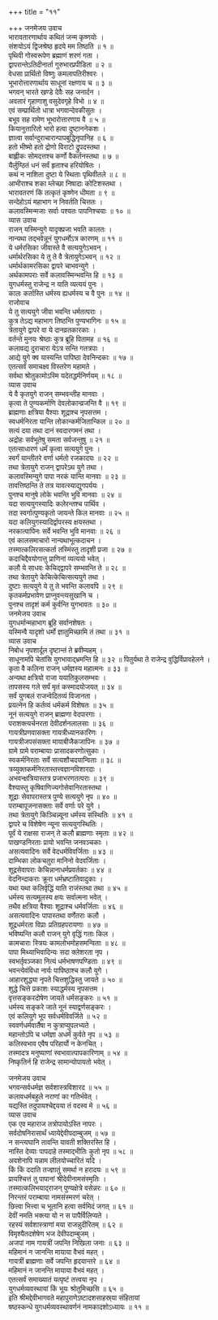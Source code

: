 +++
title = "११"

+++
जनमेजय उवाच  
भारावतारणार्थाय कथितं जन्म कृष्णयोः ।  
संशयोऽयं द्विजश्रेष्ठ हृदये मम तिष्ठति ॥ १ ॥  
पृथिवी गोस्वरूपेण ब्रह्माणं शरणं गता ।  
द्वापरान्तेऽतिदीनार्ता गुरुभारप्रपीडिता ॥ २ ॥  
वेधसा प्रार्थितो विष्णुः कमलापतिरीश्वरः ।  
भूभारोत्तारणार्थाय साधूनां रक्षणाय च ॥ ३ ॥  
भगवन् भारते खण्डे देवैः सह जनार्दन ।  
अवतारं गृहाणाशु वसुदेवगृहे विभो ॥ ४ ॥  
एवं सम्प्रार्थितो धात्रा भगवान्देवकीसुतः ।  
बभूव सह रामेण भूभारोत्तारणाय वै ॥ ५ ॥  
कियानुत्तारितो भारो हत्वा दुष्टाननेकशः ।  
ज्ञात्वा सर्वान्दुराचारान्पापबुद्धिनृपानिह ॥ ६ ॥  
हतो भीष्मो हतो द्रोणो विराटो द्रुपदस्तथा ।  
बाह्लीकः सोमदत्तश्च कर्णो वैकर्तनस्तथा ॥ ७ ॥  
यैर्लुण्ठितं धनं सर्वं हृताश्च हरियोषितः ।  
कथं न नाशिता दुष्टा ये स्थिताः पृथिवीतले ॥ ८ ॥  
आभीराश्च शका म्लेच्छा निषादाः कोटिशस्तथा ।  
भारावतरणं किं तत्कृतं कृष्णेन धीमता ॥ ९ ॥  
सन्देहोऽयं महाभाग न निवर्तति चित्ततः ।  
कलावस्मिन्मजाः सर्वाः पश्यतः पापनिश्चयाः ॥ १० ॥  
व्यास उवाच  
राजन् यस्मिन्युगे यादृक्प्रजा भवति कालतः ।  
नान्यथा तद्‌भवेन्नूनं युगधर्मोऽत्र कारणम् ॥ ११ ॥  
ये धर्मरसिका जीवास्ते वै सत्ययुगेऽभवन् ।  
धर्मार्थरसिका ये तु ते वै त्रेतायुगेऽभवन् ॥ १२ ॥  
धर्मार्थकामरसिका द्वापरे चाभवन्युगे ।  
अर्थकामपराः सर्वे कलावस्मिन्भवन्ति हि ॥ १३ ॥  
युगधर्मस्तु राजेन्द्र न याति व्यत्ययं पुनः ।  
कालः कर्तास्ति धर्मस्य ह्यधर्मस्य च वै पुनः ॥ १४ ॥  
राजोवाच  
ये तु सत्ययुगे जीवा भवन्ति धर्मतत्पराः ।  
कुत्र तेऽद्य महाभाग तिष्ठन्ति पुण्यभागिनः ॥ १५ ॥  
त्रेतायुगे द्वापरे वा ये दानव्रतकारकाः ।  
वर्तन्ते मुनयः श्रेष्ठाः कुत्र ब्रूहि पितामह ॥ १६ ॥  
कलावद्य दुराचारा येऽत्र सन्ति गतत्रपाः ।  
आद्ये युगे क्व यास्यन्ति पापिष्ठा देवनिन्दकाः ॥ १७ ॥  
एतत्सर्वं समाचक्ष्व विस्तरेण महामते ।  
सर्वथा श्रोतुकामोऽस्मि यदेतद्धर्मनिर्णयम् ॥ १८ ॥  
व्यास उवाच  
ये वै कृतयुगे राजन् सम्भवन्तीह मानवाः ।  
कृत्वा ते पुण्यकर्माणि देवलोकान्व्रजन्ति वै ॥ १९ ॥  
ब्राह्मणाः क्षत्रिया वैश्याः शूद्राश्च नृपसत्तम ।  
स्वधर्मनिरता यान्ति लोकान्कर्मजितान्किल ॥ २० ॥  
सत्यं दया तथा दानं स्वदारगमनं तथा ।  
अद्रोहः सर्वभूतेषु समता सर्वजन्तुषु ॥ २१ ॥  
एतत्साधारणं धर्मं कृत्वा सत्ययुगे पुनः ।  
स्वर्गं यान्तीतरे वर्णा धर्मतो रजकादयः ॥ २२ ॥  
तथा त्रेतायुगे राजन् द्वापरेऽथ युगे तथा ।  
कलावस्मिन्युगे पापा नरकं यान्ति मानवाः ॥ २३ ॥  
तावत्तिष्ठन्ति ते तत्र यावत्स्याद्युगपर्ययः ।  
पुनश्च मानुषे लोके भवन्ति भुवि मानवाः ॥ २४ ॥  
यदा सत्ययुगस्यादिः कलेरन्तश्च पार्थिव ।  
तदा स्वर्गात्पुण्यकृतो जायन्ते किल मानवाः ॥ २५ ॥  
यदा कलियुगस्यादिर्द्वापरस्य क्षयस्तथा ।  
नरकात्पापिनः सर्वे भवन्ति भुवि मानवाः ॥ २६ ॥  
एवं कालसमाचारो नान्यथाभूत्कदाचन ।  
तस्मात्कलिरसत्कर्ता तस्मिंस्तु तादृशी प्रजा ॥ २७ ॥  
कदाचिद्दैवयोगात्तु प्राणिनां व्यत्ययो भवेत् ।  
कलौ ये साधवः केचिद्‌द्वापरे सम्भवन्ति ते ॥ २८ ॥  
तथा त्रेतायुगे केचित्केचित्सत्ययुगे तथा ।  
दुष्टाः सत्ययुगे ये तु ते भवन्ति कलावपि ॥ २९ ॥  
कृतकर्मप्रभावेण प्राप्नुवन्त्यसुखानि च ।  
पुनश्च तादृशं कर्म कुर्वन्ति युगभावतः ॥ ३० ॥  
जनमेजय उवाच  
युगधर्मान्महाभाग ब्रूहि सर्वानशेषतः ।  
यस्मिन्वै यादृशो धर्मो ज्ञातुमिच्छामि तं तथा ॥ ३१ ॥  
व्यास उवाच  
निबोध नृपशार्दूल दृष्टान्तं ते ब्रवीम्यहम् ।  
साधूनामपि चेतांसि युगभावाद्‌भ्रमन्ति हि ॥ ३२ ॥
पितुर्यथा ते राजेन्द्र वुद्धिर्विप्रावहेलने ।  
कृता वै कलिना राजन् धर्मज्ञस्य महात्मनः ॥ ३३ ॥  
अन्यथा क्षत्रियो राजा ययातिकुलसम्भवः ।  
तापसस्य गले सर्पं मृतं कस्मादयोजयत् ॥ ३४ ॥  
सर्वं युगबलं राजन्वेदितव्यं विजानता ।  
प्रयत्नेन हि कर्तव्यं धर्मकर्म विशेषतः ॥ ३५ ॥  
नूनं सत्ययुगे राजन् ब्राह्मणा वेदपारगाः ।  
पराशक्त्यर्चनरता देवीदर्शनलालसाः ॥ ३६ ॥  
गायत्रीप्रणवासक्ता गायत्रीध्यानकारिणः ।  
गायत्रीजपसंसक्ता मायाबीजैकजापिनः ॥ ३७ ॥  
ग्रामे ग्रामे पराम्बायाः प्रासादकरणोत्सुकाः ।  
स्वकर्मनिरताः सर्वे सत्यशौचदयान्विताः ॥ ३८ ॥  
त्रय्युक्तकर्मनिरतास्तत्त्वज्ञानविशारदाः ।  
अभवन्क्षत्रियास्तत्र प्रजाभरणतत्पराः ॥ ३९ ॥  
वैश्यास्तु कृषिवाणिज्यगोसेवानिरतास्तथा ।  
शूद्राः सेवापरास्तत्र पुण्ये सत्ययुगे नृप ॥ ४० ॥  
पराम्बापूजनासक्ताः सर्वे वर्णाः परे युगे ।  
तथा त्रेतायुगे किञ्चिन्न्यूना धर्मस्य संस्थितिः ॥ ४१ ॥  
द्वापरे च विशेषेण न्यूना सत्ययुगस्थितिः ।  
पूर्वं ये राक्षसा राजन् ते कलौ ब्राह्मणाः स्मृताः ॥ ४२ ॥  
पाखण्डनिरताः प्रायो भवन्ति जनवञ्चकाः ।  
असत्यवादिनः सर्वे वेदधर्मविवर्जिताः ॥ ४३ ॥  
दाम्भिका लोकचतुरा मानिनो वेदवर्जिताः ।  
शूद्रसेवापराः केचिन्नानाधर्मप्रवर्तकाः ॥ ४४ ॥  
वेदनिन्दाकराः क्रूरा धर्मभ्रष्टातिवादुकाः ।  
यथा यथा कलिर्वृद्धिं याति राजंस्तथा तथा ॥ ४५ ॥  
धर्मस्य सत्यमूलस्य क्षयः सर्वात्मना भवेत् ।  
तथैव क्षत्रिया वैश्याः शूद्राश्च धर्मवर्जिताः ॥ ४६ ॥  
असत्यवादिनः पापास्तथा वर्णेतराः कलौ ।  
शूद्रधर्मरता विप्राः प्रतिग्रहपरायणाः ॥ ४७ ॥  
भविष्यन्ति कलौ राजन् युगे वृद्धिं गताः किल ।  
कामचाराः स्त्रियः कामलोभमोहसमन्विताः ॥ ४८ ॥  
पापा मिथ्याभिवादिन्यः सदा क्लेशरता नृप ।  
स्वभर्तृवञ्जका नित्यं धर्मभाषणपण्डिताः ॥ ४९ ॥  
भवन्त्येवंविधा नार्यः पापिष्ठाश्च कलौ युगे ।  
आहारशुद्ध्या नृपते चित्तशुद्धिस्तु जायते ॥ ५० ॥  
शुद्धे चित्ते प्रकाशः स्याद्धर्मस्य नृपसत्तम ।  
वृत्तसङ्करदोषेण जायते धर्मसङ्करः ॥ ५१ ॥  
धर्मस्य सङ्करे जाते नूनं स्याद्वर्णसङ्करः ।  
एवं कलियुगे भूप सर्वधर्मविवर्जिते ॥ ५२ ॥  
स्ववर्णधर्मवार्तैषा न कुत्राप्युपलभ्यते ।  
महान्तोऽपि च धर्मज्ञा अधर्मं कुर्वते नृप ॥ ५३ ॥  
कलिस्वभाव एवैष परिहार्यो न केनचित् ।  
तस्मादत्र मनुष्याणां स्वभावात्पापकारिणाम् ॥ ५४ ॥  
निष्कृतिर्न हि राजेन्द्र सामान्योपायतो भवेत् ।  
  
जनमेजय उवाच  
भगवन्सर्वधर्मज्ञ सर्वशास्त्रविशारद ॥ ५५ ॥  
कलावधर्मबहुले नराणां का गतिर्भवेत् ।  
यद्यस्ति तदुपायश्चेद्दयया तं वदस्व मे ॥ ५६ ॥  
व्यास उवाच  
एक एव महाराज तत्रोपायोऽस्ति नापरः ।  
सर्वदोषनिरासार्थं ध्यायेद्देवीपदाम्बुजम् ॥ ५७ ॥  
न सन्त्यघानि तावन्ति यावती शक्तिरस्ति हि ।  
नास्ति देव्याः पापदाहे तस्माद्‌भीतिः कुतो नृप ॥ ५८ ॥  
अवशेनापि यन्नाम लीलयोच्चारितं यदि ।  
किं किं ददाति तज्ज्ञातुं समर्था न हरादयः ॥ ५९ ॥  
प्रायश्चित्तं तु पापानां श्रीदेवीनामसंस्मृतिः ।  
तस्मात्कलिभयाद्‌राजन् पुण्यक्षेत्रे वसेन्नरः ॥ ६० ॥  
निरन्तरं पराम्बाया नामसंस्मरणं चरेत् ।  
छित्त्वा भित्त्वा च भूतानि हत्वा सर्वमिदं जगत् ॥ ६१ ॥  
देवीं नमति भक्त्या यो न स पापैर्विलिप्यते ।  
रहस्यं सर्वशास्त्राणां मया राजन्नुदीरितम् ॥ ६२ ॥  
विमृश्यैतदशेषेण भज देवीपदाम्बुजम् ।  
अजपां नाम गायत्रीं जपन्ति निखिला जनाः ॥ ६३ ॥  
महिमानं न जानन्ति मायाया वैभवं महत् ।  
गायत्रीं ब्राह्मणाः सर्वे जपन्ति हृदयान्तरे ॥ ६४ ॥  
महिमानं न जानन्ति मायाया वैभवं महत् ।  
एतत्सर्वं समाख्यातं यत्पृष्टं तत्त्वया नृप ।  
युगधर्मव्यवस्थायां किं भूयः श्रोतुमिच्छसि ॥ ६५ ॥  
इति श्रीमद्देवीभागवते महापुराणेऽष्टादशसाहस्र्या संहितायां  
षष्ठस्कन्धे युगधर्मव्यवस्थावर्णनं नामकादशोऽध्यायः ॥ ११ ॥

